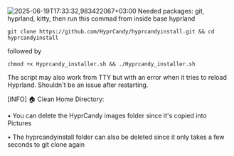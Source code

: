 ![2025-06-19T17:33:32,983422067+03:00](https://github.com/user-attachments/assets/671960f9-e5ec-42cd-a3ce-87c072ead1eb)
Needed packages: git, hyprland, kitty, then run this commad from inside base hyprland
```shell
git clone https://github.com/HyprCandy/hyprcandyinstall.git && cd hyprcandyinstall
```
followed by
```shell
chmod +x Hyprcandy_installer.sh && ./Hyprcandy_installer.sh
```
The script may also work from TTY but with an error when it tries to reload Hyprland. Shouldn't be an issue after restarting.



[INFO] 🏠 Clean Home Directory:

• You can delete the HyprCandy images folder since it's copied into Pictures

• The hyprcandyinstall folder can also be deleted since it only takes a few seconds to git clone again

